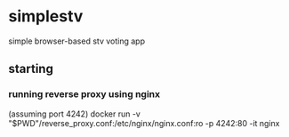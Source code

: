 # simplestv
simple browser-based stv voting app

## starting

### running reverse proxy using nginx
(assuming port 4242)
docker run -v "$PWD"/reverse_proxy.conf:/etc/nginx/nginx.conf:ro -p 4242:80 -it nginx
